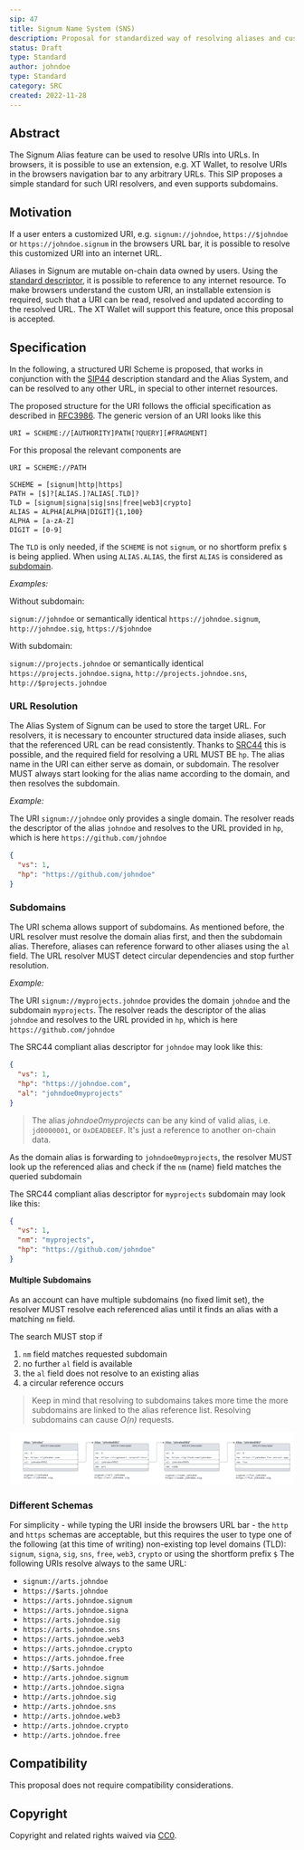 ```yaml
---
sip: 47
title: Signum Name System (SNS)
description: Proposal for standardized way of resolving aliases and custom URIs into URLs 
status: Draft
type: Standard
author: johndoe
type: Standard
category: SRC
created: 2022-11-28
---
```

## Abstract

The Signum Alias feature can be used to resolve URIs into URLs. In browsers, it is possible to use an extension, e.g. XT Wallet,
to resolve URIs in the browsers navigation bar to any arbitrary URLs. This SIP proposes a simple standard for such URI resolvers, and even supports subdomains. 

## Motivation

If a user enters a customized URI, e.g. `signum://johndoe`, `https://$johndoe` or `https://johndoe.signum` in the browsers URL bar, it is possible to resolve this customized URI into an internet URL.

Aliases in Signum are mutable on-chain data owned by users. Using the [standard descriptor](sip-44.md), it is possible to reference to any internet resource.
To make browsers understand the custom URI, an installable extension is required, such that a URI can be read, resolved and updated according to the resolved URL. The XT Wallet will support this feature, 
once this proposal is accepted.

## Specification

In the following, a structured URI Scheme is proposed, that works in conjunction with the [SIP44](sip-44.md) description standard and the Alias System, and can be resolved to 
any other URL, in special to other internet resources.

The proposed structure for the URI follows the official specification as described in [RFC3986](https://www.ietf.org/rfc/rfc3986.txt). The generic version of an URI looks like this

```
URI = SCHEME://[AUTHORITY]PATH[?QUERY][#FRAGMENT]
```

For this proposal the relevant components are

```
URI = SCHEME://PATH
```

```
SCHEME = [signum|http|https]
PATH = [$]?[ALIAS.]?ALIAS[.TLD]?
TLD = [signum|signa|sig|sns|free|web3|crypto]
ALIAS = ALPHA[ALPHA|DIGIT]{1,100}
ALPHA = [a-zA-Z]
DIGIT = [0-9]
```

The `TLD` is only needed, if the `SCHEME` is not `signum`, or no shortform prefix `$` is being applied.
When using `ALIAS.ALIAS`, the first `ALIAS` is considered as [subdomain](#subdomains).

_Examples:_

Without subdomain:

`signum://johndoe` or semantically identical `https://johndoe.signum`, `http://johndoe.sig`, `https://$johndoe`

With subdomain:

`signum://projects.johndoe` or semantically identical `https://projects.johndoe.signa`, `http://projects.johndoe.sns`, `http://$projects.johndoe`


### URL Resolution

The Alias System of Signum can be used to store the target URL. For resolvers, it is necessary to encounter structured data inside aliases, such that the referenced URL can be read consistently.
Thanks to [SRC44](sip-44.md) this is possible, and the required field for resolving a URL MUST BE `hp`. The alias name in the URI can either serve as domain, or subdomain. 
The resolver MUST always start looking for the alias name according to the domain, and then resolves the subdomain.

_Example:_

The URI `signum://johndoe` only provides a single domain. The resolver reads the descriptor of the alias `johndoe` and resolves
to the URL provided in `hp`, which is here `https://github.com/johndoe` 

```json
{
  "vs": 1,
  "hp": "https://github.com/johndoe"
}
```

### Subdomains

The URI schema allows support of subdomains. As mentioned before, the URL resolver must resolve the domain alias first, and then
the subdomain alias. Therefore, aliases can reference forward to other aliases using the `al` field. The URL resolver MUST detect circular dependencies and stop
further resolution.

_Example:_

The URI `signum://myprojects.johndoe` provides the domain `johndoe` and the subdomain `myprojects`. The resolver reads the descriptor of the alias `johndoe` and resolves
to the URL provided in `hp`, which is here `https://github.com/johndoe`

The SRC44 compliant alias descriptor for `johndoe` may look like this:
```json
{
  "vs": 1,
  "hp": "https://johndoe.com",
  "al": "johndoe0myprojects" 
}
```

> The alias _johndoe0myprojects_ can be any kind of valid alias, i.e. `jd0000001`, or `0xDEADBEEF`. It's just a reference to another on-chain data. 

As the domain alias is forwarding to `johndoe0myprojects`, the resolver MUST look up the referenced alias and check if the `nm` (name) field matches the queried subdomain

The SRC44 compliant alias descriptor for `myprojects` subdomain may look like this:

```json
{
  "vs": 1,
  "nm": "myprojects",
  "hp": "https://github.com/johndoe"
}
```

#### Multiple Subdomains

As an account can have multiple subdomains (no fixed limit set), the resolver MUST resolve each referenced alias until it finds an alias with a matching `nm` field.

The search MUST stop if 

1. `nm` field matches requested subdomain
2. no further `al` field is available
3. the `al` field does not resolve to an existing alias
4. a circular reference occurs

> Keep in mind that resolving to subdomains takes more time the more subdomains are linked to the alias reference list. Resolving subdomains can cause _O(n)_ requests.

![image](./assets/sip-47/linked-alias-list.png "Linked List")

### Different Schemas

For simplicity - while typing the URI inside the browsers URL bar - the `http` and `https` schemas are acceptable, but this requires the user
to type one of the following (at this time of writing) non-existing top level domains (TLD): `signum`, `signa`, `sig`, `sns`, `free`, `web3`, `crypto` or using the shortform prefix `$`
The following URIs resolve always to the same URL:

- `signum://arts.johndoe`
- `https://$arts.johndoe`
- `https://arts.johndoe.signum`
- `https://arts.johndoe.signa`
- `https://arts.johndoe.sig`
- `https://arts.johndoe.sns`
- `https://arts.johndoe.web3`
- `https://arts.johndoe.crypto`
- `https://arts.johndoe.free`
- `http://$arts.johndoe`
- `http://arts.johndoe.signum`
- `http://arts.johndoe.signa`
- `http://arts.johndoe.sig`
- `http://arts.johndoe.sns`
- `http://arts.johndoe.web3`
- `http://arts.johndoe.crypto`
- `http://arts.johndoe.free`

## Compatibility

This proposal does not require compatibility considerations.

## Copyright

Copyright and related rights waived via [CC0](https://creativecommons.org/publicdomain/zero/1.0/).
